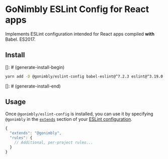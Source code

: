 # GoNimbly ESLint Config for React apps

Implements ESLint configuration intended for React apps compiled **with** Babel. ES2017.

## Install

[]: # (generate-install-begin)
```bash
yarn add -D @gonimbly/eslint-config babel-eslint@^7.2.3 eslint@^3.19.0 eslint-plugin-flowtype@^2.33.0 eslint-plugin-import@^2.2.0 eslint-plugin-jsx-a11y@^5.0.3 eslint-plugin-prettier@^2.1.2 eslint-plugin-react@^7.0.1 prettier@^1.5.2 eslint-plugin-prefer-object-spread@^1.2.1
```
[]: # (generate-install-end)

## Usage

Once `@gonimbly/eslint-config` is installed, you can use it by specifying `@gonimbly` in the [`extends`](http://eslint.org/docs/user-guide/configuring#extending-configuration-files) section of your [ESLint configuration](http://eslint.org/docs/user-guide/configuring).

```js
{
  "extends": "@gonimbly",
  "rules": {
    // Additional, per-project rules...
  }
}
```
